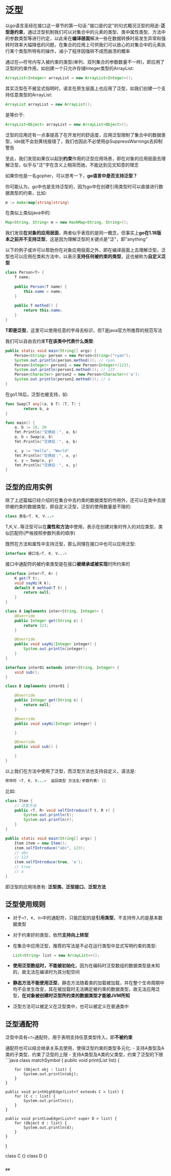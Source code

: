 # 泛型

以go语言圣经在接口这一章节的第一句话:"接口是约定"的句式概况泛型的用途-**泛型是约束**，通过泛型机制我们可以对集合中的元素的类型、类中属性类型、方法中的参数类型等进行约定，以此来在**编译层面**解决一些在数据转换时易发生异常和强转时效率大幅降低的问题，在集合的应用上可供我们可以放心的对集合中的元素执行某个类型所特有的操作，减小了程序因强转不成而崩溃的概率

通过在`<>`符号内写入被约束的类型(单列、双列集合的参数数量不一样)，即应用了泛型的约束作用，如创建一个只允许存储Integer类型的ArrayList:

```java
ArrayList<Integer> arrayList = new ArrayList<Integer>();
```

其实泛型在不被显式指明时，语言在原生层面上也应用了泛型，如我们创建一个支持任意类型的ArrayList:

```java
ArrayList arrayList = new ArrayList();
```

是等价于:

```java
ArrayList<Object> arrayList = new ArrayList<Object>();
```

泛型的应用还有一点事提高了在开发时的舒适度，应用泛型限制了集合中的数据类型，ide就不会划黄线报错了，我们也因此不必使用@SuppressWarnings去抑制警告

至此，我们发现如果仅以起到**约束**作用的泛型应用场景，即在对象的应用层面去理解泛型，似乎与"泛"字在含义上相背而驰，不能达到见文知意的理念

如果你也是一名gopher，可以思考一下，**go语言中是否支持泛型？**

你可能认为，go中也是支持泛型的，因为go中在创建引用类型时可以直接进行数据类型的约束，比如:

```go
m := make(map[string]string)
```

在类似上类似java中的:

```java
Map<String, String> m = new HashMap<String, String>();
```

我们发现**在对象的应用层面**，两者似乎表现的是同一概念，但事实上**go在1.18版本之前并不支持泛型**，这是因为理解泛型的关键点是"泛"，即"anything"

以下的例子或许可以帮助你在对象应用层面之外，即在编译层面上去理解泛型，泛型也可以应用在类和方法中，以表示**支持任何被约束的类型**，这也被称为**自定义泛型**

```java
class Person<T> {
    T name;
    
    public Person(T name) {
        this.name = name;
    }
    
    public T method() {
        return this.name;
    }
}
```

**T即是泛型**，这里可以使用任意的字母去标识，但T是java官方所推荐的规范写法

我们可以自由去约束**T在该类中代表什么类型**:

```java
public static void main(String[] args) {
    Person<String> person = new Person<String>("ryan"); 
    System.out.println(person.method()); // ryan
    Person<Integer> person1 = new Person<Integer>(123);
    System.out.println(person1.method()); // 123
    Person<Character> person2 = new Person<Character>('a');
    System.out.println(person2.method()); // a
}
```

在go1.18后，泛型也被支持，如:

```go
func Swap[T any](a, b T) (T, T) {
		return b, a
}

func main() {
    a, b := 10, 20
    fmt.Println("交换前：", a, b)
    a, b = Swap(a, b)
    fmt.Println("交换后：", a, b)

    x, y := "Hello", "World"
    fmt.Println("交换前：", x, y)
    x, y = Swap(x, y)
    fmt.Println("交换后：", x, y)
}
```

## 泛型的应用实例

除了上述篇幅已经介绍的在集合中去约束的数据类型的作用外，还可以在类中去提供被约束的数据类型，即自定义泛型，泛型的使用数量是不限的:

```java
class 类名<T, K, V...>
```

T,K,V...等泛型可以在**属性和方法**中使用，表示在创建对象时传入的对应类型，类似匹配符(严格按照参数列表的顺序)

既然在方法和属性中支持泛型，那么同理在接口中也可以应用泛型:

```java
interface 接口名<T, K, V...>
```

接口中通配符的被约束类型是在接口**被继承或被实现**时所约束的

```java
interface inter<T, K> {
    K get(T t);
    void sayHi(K k);
    default K method(T t) {
        return null;
    }
}

class A implements inter<String, Integer> {
    @Override
    public Integer get(String s) {
        return 123;
    }

    @Override
    public void sayHi(Integer integer) {
        System.out.println(integer);
    }
}

interface inter01 extends inter<String, Integer> {
    void sub();
}

class B implements inter01 {

    @Override
    public Integer get(String s) {
        return null;
    }

    @Override
    public void sayHi(Integer integer) {

    }

    @Override
    public void sub() {

    }
}
```

以上我们在方法中使用了泛型，而泛型方法也支持自定义，语法是:

```java
修饰符 <T, K, V...>  返回类型 方法名(参数列表) {}
```

比如:

```java
class Item {
    // 泛型方法
    public <T, R> void selfIntroduce(T t, R r) {
        System.out.println(t);
        System.out.println(r);
    }
}
```

```java
public static void main(String[] args) {
    Item item = new Item();
    item.selfIntroduce("abc", 123);
    // abc
    // 123
    item.selfIntroduce(true, 'a');
    // true
    // a
}
```

即泛型的应用场景有: **泛型类、泛型接口、泛型方法**

## 泛型使用规则

- 对于`<T, K, V>`中的通配符，只能匹配的是**引用类型**，不支持传入的是基本数据类型

- 对于约束好的类型，依然**支持向上转型**

- 在集合中应用泛型，推荐的写法是不必在运行类型中显式写明约束的类型:

  ```java
  List<String> list = new ArrayList<>();
  ```

- **使用泛型数组时，不能被初始化**，因为在编码时泛型数组的数据类型是未知的，故无法在编译时为其分配空间

- **静态方法不能使用泛型**，静态方法随着类的加载被加载，并在整个生命周期中均不会发生改变，其在被加载时无法确定被约束的数据类型，故无法应用泛型，**在对象被创建时泛型所约束的数据类型才能被JVM所知**

- 泛型方法可以被定义在泛型类中，也可以被定义在普通类中

## 泛型通配符

泛型中具有`<?>`通配符，用于表明支持任意类型传入，即**不被约束**

<?>通配符也可以结合继承关系去使用，使得泛型约束的类型多元化:

- <? extend A> 支持A类型及A类的子类型，约束了泛型的上限
- <? super A> 支持A类型及A类的父类型，约束了泛型的下限

```java
class matchSymbol {
    public void print(List<?> list) {
        for (Object obj : list) {
            System.out.println(obj);
        }
    }
    
    public void printHighEdge(List<? extends C > list) {
        for (C c : list) {
            System.out.println(c);
        }
    }

    public void printLowEdge(List<? super D > list) {
        for (Object d : list) {
            System.out.println(d);
        }
    }
}

class C {}
class D {}
```

## 